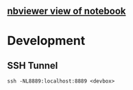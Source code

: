 ## [nbviewer view of notebook](http://nbviewer.ipython.org/github/adamw523/pycon_transcriptions_analysis/blob/master/notebooks/PyCon%20Transcripts.ipynb)

# Development

## SSH Tunnel

`ssh -NL8889:localhost:8889 <devbox>`



